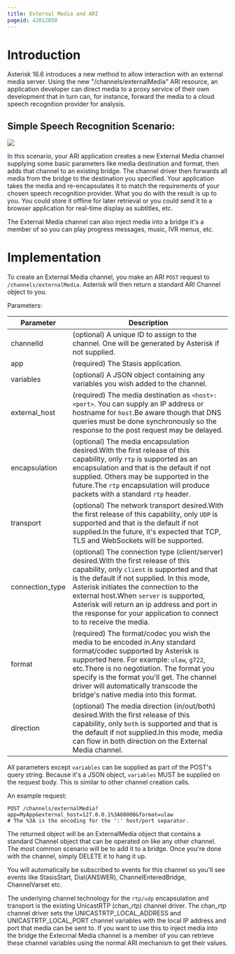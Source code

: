 ```yaml
---
title: External Media and ARI
pageid: 42012050
---
```


Introduction
============

Asterisk 16.6 introduces a new method to allow interaction with an external media server.  Using the new "/channels/externalMedia" ARI resource, an application developer can direct media to a proxy service of their own development that in turn can, for instance, forward the media to a cloud speech recognition provider for analysis. 

Simple Speech Recognition Scenario:
-----------------------------------

![](Simple-Scenario.png)

In this scenario, your ARI application creates a new External Media channel supplying some basic parameters like media destination and format, then adds that channel to an existing bridge.  The channel driver then forwards all media from the bridge to the destination you specified.  Your application takes the media and re-encapsulates it to match the requirements of your chosen speech recognition provider.  What you do with the result is up to you.  You could store it offline for later retrieval or you could send it to a browser application for real-time display as subtitles, etc.

The External Media channel can also inject media into a bridge it's a member of so you can play progress messages, music, IVR menus, etc.

Implementation
==============

To create an External Media channel, you make an ARI `POST` request to `/channels/externalMedia`.  Asterisk will then return a standard ARI Channel object to you.

Parameters:

| Parameter | Description |
| --- | --- |
| channelId | (optional) A unique ID to assign to the channel. One will be generated by Asterisk if not supplied. |
| app | (required) The Stasis application. |
| variables | (optional) A JSON object containing any variables you wish added to the channel. |
| external_host | (required) The media destination as `<host>:<port>`. You can supply an IP address or hostname for `host`.Be aware though that DNS queries must be done synchronously so the response to the post request may be delayed. |
| encapsulation | (optional) The media encapsulation desired.With the first release of this capability, only `rtp` is supported as an encapsulation and that is the default if not supplied. Others may be supported in the future.The `rtp` encapsulation will produce packets with a standard `rtp` header. |
| transport | (optional) The network transport desired.With the first release of this capability, only `UDP` is supported and that is the default if not supplied.In the future, it's expected that TCP, TLS and WebSockets will be supported. |
| connection_type | (optional) The connection type (client/server) desired.With the first release of this capability, only `client` is supported and that is the default if not supplied. In this mode, Asterisk initiates the connection to the external host.When `server` is supported, Asterisk will return an ip address and port in the response for your application to connect to to receive the media. |
| format | (required) The format/codec you wish the media to be encoded in.Any standard format/codec supported by Asterisk is supported here. For example: `ulaw`, `g722`, etc.There is no negotiation. The format you specify is the format you'll get. The channel driver will automatically transcode the bridge's native media into this format. |
| direction | (optional) The media direction (in/out/both) desired.With the first release of this capability, only `both` is supported and that is the default if not supplied.In this mode, media can flow in both direction on the External Media channel. |

All parameters except `variables` can be supplied as part of the POST's query string.  Because it's a JSON object, `variables` MUST be supplied on the request body.  This is similar to other channel creation calls.

An example request:

```
POST /channels/externalMedia?app=MyApp&external_host=127.0.0.1%3A60000&format=ulaw
# The %3A is the encoding for the ':' host/port separator.

```

The returned object will be an ExternalMedia object that contains a standard Channel object that can be operated on like any other channel.  The most common scenario will be to add it to a bridge.  Once you're done with the channel, simply DELETE it to hang it up.

You will automatically be subscribed to events for this channel so you'll see events like StasisStart, Dial(ANSWER), ChannelEnteredBridge, ChannelVarset etc.

The underlying channel technology for the `rtp/udp` encapsulation and transport is the existing UnicastRTP (chan_rtp) channel driver. The chan_rtp channel driver sets the UNICASTRTP_LOCAL_ADDRESS and UNICASTRTP_LOCAL_PORT channel variables with the local IP address and port that media can be sent to. If you want to use this to inject media into the bridge the Extecrnal Media channel is a member of you can retrieve these channel variables using the normal ARI mechanism to get their values.
